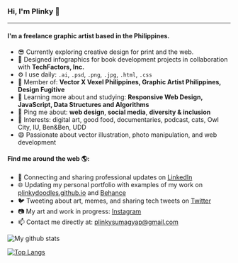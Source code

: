 ### Hi, I'm Plinky 👋
---

<!-- I'm Plinky Sumagyap, a freelance graphic artist focusing on vector illustration and exploring creative design for print and the web. I also design educational infographics for book development projects in collaboration with TechFactors Inc.-->

#### I'm a freelance graphic artist based in the Philippines.

- 😎 Currently exploring creative design for print and the web.
- 📖 Designed infographics for book development projects in collaboration with **TechFactors, Inc.**
- ⚙️ I use daily: `.ai`, `.psd`, `.png`, `.jpg`, `.html`, `.css`
- 💅 Member of: **Vector X Vexel Philippines, Graphic Artist Philippines, Design Fugitive**
- 🌱 Learning more about and studying: **Responsive Web Design, JavaScript, Data Structures and Algorithms**
- 💬 Ping me about: **web design**, **social media**, **diversity & inclusion**
- 💜 Interests: digital art, good food, documentaries, podcast, cats, Owl City, IU, Ben&Ben, UDD 
- 😄 Passionate about vector illustration, photo manipulation, and web development

#### Find me around the web 🌎:
- 💼 Connecting and sharing professional updates on <a href="https://www.linkedin.com/in/plinkysumagyap/">LinkedIn</a>
- 🌐 Updating my personal portfolio with examples of my work on <a href="https://plinkydoodles.github.io">plinkydoodles.github.io</a> and <a href="https://www.behance.net/plinkysumagyap">Behance</a>
- 🐦 Tweeting about art, memes, and sharing tech tweets on <a href="https://twitter.com/plinkydoodles/">Twitter</a>
- 📷 My art and work in progress: <a href="https://www.instagram.com/plinkydoodles">Instagram</a>
- 📫 Contact me directly at: plinkysumagyap@gmail.com

![My github stats](https://github-readme-stats.vercel.app/api?username=plinkydoodles&show_icons=true)

[![Top Langs](https://github-readme-stats.vercel.app/api/top-langs/?username=plinkydoodles)](https://github.com/plinkydoodles/github-readme-stats)

<!--
**plinkydoodles/plinkydoodles** is a ✨ _special_ ✨ repository because its `README.md` (this file) appears on your GitHub profile.

Here are some ideas to get you started:

- 🔭 I’m currently working on ...
- 🌱 I’m currently learning ...
- 👯 I’m looking to collaborate on ...
- 🤔 I’m looking for help with ...
- 💬 Ask me about ...
- 📫 How to reach me: ...
- 😄 Pronouns: ...
- ⚡ Fun fact: ...



-->


